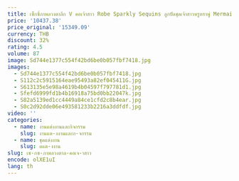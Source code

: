 ```yaml
---
title: เซ็กซี่ภาพลวงตาลึก V คอเจ้าสาว Robe Sparkly Sequins ลูกปัดชุดเจ้าสาวหรูหราพู่ Mermaid ยาวชุดแต่งงาน Robe De Mariée
price: '10437.38'
price_original: '15349.09'
currency: THB
discount: 32%
rating: 4.5
volume: 87
image: Sd744e1377c554f42bd6be0b057fbf7418.jpg
images:
  - Sd744e1377c554f42bd6be0b057fbf7418.jpg
  - S112c2c5915164eae95493a82ef045411G.jpg
  - S613135e5e98a4619b4b04597f797781d1.jpg
  - Sfefd6999fd1b4b16918a75bd0bb22047k.jpg
  - S82a5139ed1cc4449a84ce1cfd2c8b4ear.jpg
  - S0c2d92dde06e493581233b2216a3ddfdf.jpg
video: ''
categories:
  - name: งานแต่งงานและกิจกรรม
    slug: งานแต-งงานและก-จกรรม
  - name: ชุดแต่งงาน
    slug: ดแต-งงาน
slug: เซ-กซ-ภาพลวงตาล-คอเจ-าสาว
encode: olXE1uI
lang: th
---
```

  